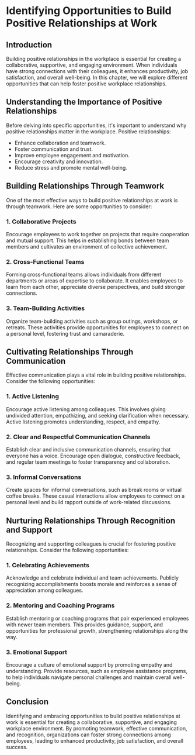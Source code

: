 Identifying Opportunities to Build Positive Relationships at Work
==========================================================================

Introduction
------------

Building positive relationships in the workplace is essential for creating a collaborative, supportive, and engaging environment. When individuals have strong connections with their colleagues, it enhances productivity, job satisfaction, and overall well-being. In this chapter, we will explore different opportunities that can help foster positive workplace relationships.

Understanding the Importance of Positive Relationships
------------------------------------------------------

Before delving into specific opportunities, it's important to understand why positive relationships matter in the workplace. Positive relationships:

* Enhance collaboration and teamwork.
* Foster communication and trust.
* Improve employee engagement and motivation.
* Encourage creativity and innovation.
* Reduce stress and promote mental well-being.

Building Relationships Through Teamwork
---------------------------------------

One of the most effective ways to build positive relationships at work is through teamwork. Here are some opportunities to consider:

### 1. Collaborative Projects

Encourage employees to work together on projects that require cooperation and mutual support. This helps in establishing bonds between team members and cultivates an environment of collective achievement.

### 2. Cross-Functional Teams

Forming cross-functional teams allows individuals from different departments or areas of expertise to collaborate. It enables employees to learn from each other, appreciate diverse perspectives, and build stronger connections.

### 3. Team-Building Activities

Organize team-building activities such as group outings, workshops, or retreats. These activities provide opportunities for employees to connect on a personal level, fostering trust and camaraderie.

Cultivating Relationships Through Communication
-----------------------------------------------

Effective communication plays a vital role in building positive relationships. Consider the following opportunities:

### 1. Active Listening

Encourage active listening among colleagues. This involves giving undivided attention, empathizing, and seeking clarification when necessary. Active listening promotes understanding, respect, and empathy.

### 2. Clear and Respectful Communication Channels

Establish clear and inclusive communication channels, ensuring that everyone has a voice. Encourage open dialogue, constructive feedback, and regular team meetings to foster transparency and collaboration.

### 3. Informal Conversations

Create spaces for informal conversations, such as break rooms or virtual coffee breaks. These casual interactions allow employees to connect on a personal level and build rapport outside of work-related discussions.

Nurturing Relationships Through Recognition and Support
-------------------------------------------------------

Recognizing and supporting colleagues is crucial for fostering positive relationships. Consider the following opportunities:

### 1. Celebrating Achievements

Acknowledge and celebrate individual and team achievements. Publicly recognizing accomplishments boosts morale and reinforces a sense of appreciation among colleagues.

### 2. Mentoring and Coaching Programs

Establish mentoring or coaching programs that pair experienced employees with newer team members. This provides guidance, support, and opportunities for professional growth, strengthening relationships along the way.

### 3. Emotional Support

Encourage a culture of emotional support by promoting empathy and understanding. Provide resources, such as employee assistance programs, to help individuals navigate personal challenges and maintain overall well-being.

Conclusion
----------

Identifying and embracing opportunities to build positive relationships at work is essential for creating a collaborative, supportive, and engaging workplace environment. By promoting teamwork, effective communication, and recognition, organizations can foster strong connections among employees, leading to enhanced productivity, job satisfaction, and overall success.
